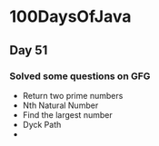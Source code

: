 # 100DaysOfJava

## Day 51

### Solved some questions on GFG

* Return two prime numbers
* Nth Natural Number 
* Find the largest number
* Dyck Path 
* 